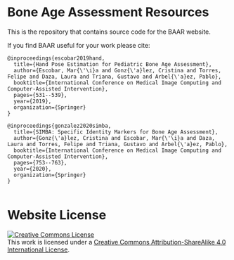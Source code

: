 # Bone Age Assessment Resources

This is the repository that contains source code for the BAAR website.

If you find BAAR useful for your work please cite:
```
@inproceedings{escobar2019hand,
  title={Hand Pose Estimation for Pediatric Bone Age Assessment},
  author={Escobar, Mar{\'\i}a and Gonz{\'a}lez, Cristina and Torres, Felipe and Daza, Laura and Triana, Gustavo and Arbel{\'a}ez, Pablo},
  booktitle={International Conference on Medical Image Computing and Computer-Assisted Intervention},
  pages={531--539},
  year={2019},
  organization={Springer}
}

```
```
@inproceedings{gonzalez2020simba,
  title={SIMBA: Specific Identity Markers for Bone Age Assessment},
  author={Gonz{\'a}lez, Cristina and Escobar, Mar{\'\i}a and Daza, Laura and Torres, Felipe and Triana, Gustavo and Arbel{\'a}ez, Pablo},
  booktitle={International Conference on Medical Image Computing and Computer-Assisted Intervention},
  pages={753--763},
  year={2020},
  organization={Springer}
}


```
# Website License
<a rel="license" href="http://creativecommons.org/licenses/by-sa/4.0/"><img alt="Creative Commons License" style="border-width:0" src="https://i.creativecommons.org/l/by-sa/4.0/88x31.png" /></a><br />This work is licensed under a <a rel="license" href="http://creativecommons.org/licenses/by-sa/4.0/">Creative Commons Attribution-ShareAlike 4.0 International License</a>.
